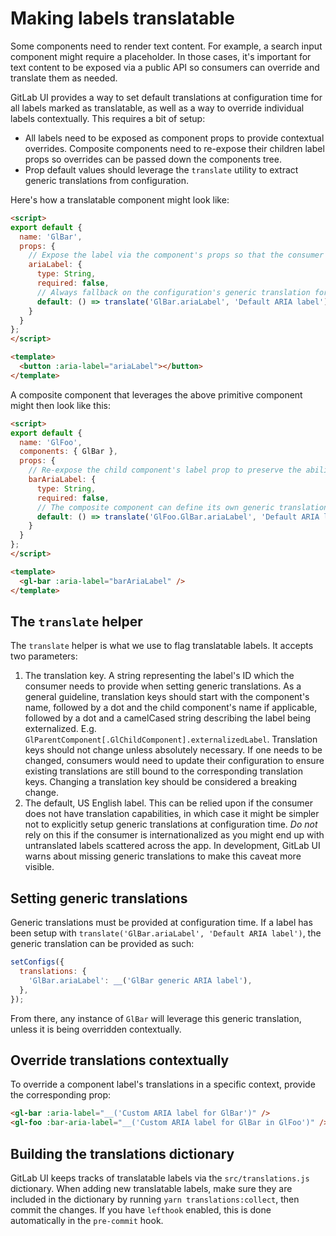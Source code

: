 # Making labels translatable

Some components need to render text content. For example, a search input component might require a
placeholder. In those cases, it's important for text content to be exposed via a public API so
consumers can override and translate them as needed.

GitLab UI provides a way to set default translations at configuration time for all labels marked
as translatable, as well as a way to override individual labels contextually. This requires a bit of
setup:

* All labels need to be exposed as component props to provide contextual overrides.
  Composite components need to re-expose their children label props so overrides
  can be passed down the components tree.
* Prop default values should leverage the `translate` utility to extract generic
  translations from configuration.

Here's how a translatable component might look like:

```html
<script>
export default {
  name: 'GlBar',
  props: {
    // Expose the label via the component's props so that the consumer can override it contextually.
    ariaLabel: {
      type: String,
      required: false,
      // Always fallback on the configuration's generic translation for when no override is needed.
      default: () => translate('GlBar.ariaLabel', 'Default ARIA label'),
    }
  }
};
</script>

<template>
  <button :aria-label="ariaLabel"></button>
</template>
```

A composite component that leverages the above primitive component might then look like this:

```html
<script>
export default {
  name: 'GlFoo',
  components: { GlBar },
  props: {
    // Re-expose the child component's label prop to preserve the ability to override it contextually.
    barAriaLabel: {
      type: String,
      required: false,
      // The composite component can define its own generic translation if needed.
      default: () => translate('GlFoo.GlBar.ariaLabel', 'Default ARIA label'),
    }
  }
};
</script>

<template>
  <gl-bar :aria-label="barAriaLabel" />
</template>
```

## The `translate` helper

The `translate` helper is what we use to flag translatable labels. It accepts two parameters:

1. The translation key. A string representing the label's ID which the consumer needs to provide
   when setting generic translations. As a general guideline, translation keys should start with the
   component's name, followed by a dot and the child component's name if applicable, followed by a
   dot and a camelCased string describing the label being externalized.
   E.g. `GlParentComponent[.GlChildComponent].externalizedLabel`.
   Translation keys should not change unless absolutely necessary. If one needs to be changed,
   consumers would need to update their configuration to ensure existing translations are still
   bound to the corresponding translation keys. Changing a translation key should be considered a
   breaking change.
2. The default, US English label. This can be relied upon if the consumer does not have translation
   capabilities, in which case it might be simpler not to explicitly setup generic translations at
   configuration time. _Do not_ rely on this if the consumer is internationalized as you might end
   up with untranslated labels scattered across the app. In development, GitLab UI warns about
   missing generic translations to make this caveat more visible.

## Setting generic translations

Generic translations must be provided at configuration time. If a label has been setup with
`translate('GlBar.ariaLabel', 'Default ARIA label')`, the generic translation can be provided as such:

```js
setConfigs({
  translations: {
    'GlBar.ariaLabel': __('GlBar generic ARIA label'),
  },
});
```

From there, any instance of `GlBar` will leverage this generic translation, unless it is being
overridden contextually.

## Override translations contextually

To override a component label's translations in a specific context, provide the corresponding prop:

```html
<gl-bar :aria-label="__('Custom ARIA label for GlBar')" />
<gl-foo :bar-aria-label="__('Custom ARIA label for GlBar in GlFoo')" />
```

## Building the translations dictionary

GitLab UI keeps tracks of translatable labels via the `src/translations.js` dictionary. When adding
new translatable labels, make sure they are included in the dictionary by running
`yarn translations:collect`, then commit the changes.
If you have `lefthook` enabled, this is done automatically in the `pre-commit` hook.

